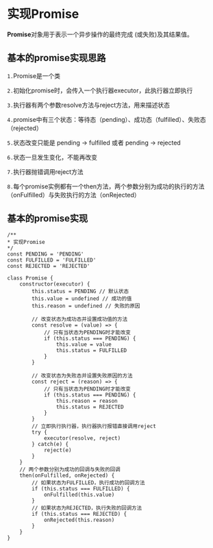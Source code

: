 # 实现Promise
**Promise**对象用于表示一个异步操作的最终完成 (或失败)及其结果值。

## 基本的promise实现思路
`1.`Promise是一个类

`2.`初始化promise时，会传入一个执行器executor，此执行器立即执行

`3.`执行器有两个参数resolve方法与reject方法，用来描述状态

`4.`promise中有三个状态：等待态（pending）、成功态（fulfilled）、失败态（rejected）

`5.`状态改变只能是 pending -> fulfilled 或者 pending -> rejected

`6.`状态一旦发生变化，不能再改变

`7.`执行器抛错调用reject方法

`8.`每个promise实例都有一个then方法，两个参数分别为成功的执行的方法（onFulfilled）与失败执行的方法（onRejected）

## 基本的promise实现

    /**
    * 实现Promise
    */
    const PENDING = 'PENDING'
    const FULFILLED = 'FULFILLED'
    const REJECTED = 'REJECTED'

    class Promise {
        constructor(executor) {
            this.status = PENDING // 默认状态
            this.value = undefined // 成功的值
            this.reason = undefined // 失败的原因

            // 改变状态为成功态并设置成功值的方法
            const resolve = (value) => {
                // 只有当状态为PENDING时才能改变
                if (this.status === PENDING) {
                    this.value = value
                    this.status = FULFILLED
                }
            }

            // 改变状态为失败态并设置失败原因的方法
            const reject = (reason) => {
                // 只有当状态为PENDING时才能改变
                if (this.status === PENDING) {
                    this.reason = reason
                    this.status = REJECTED
                }
            }
            // 立即执行执行器，执行器执行报错直接调用reject
            try {
                executor(resolve, reject)
            } catch(e) {
                reject(e)
            }
        }
        // 两个参数分别为成功的回调与失败的回调
        then(onFulfilled, onRejected) {
            // 如果状态为FULFILLED，执行成功的回调方法
            if (this.status === FULFILLED) {
                onFulfilled(this.value)
            }
            // 如果状态为REJECTED，执行失败的回调方法
            if (this.status === REJECTED) {
                onRejected(this.reason)
            }
        }
    }
